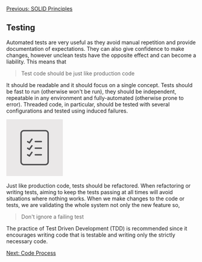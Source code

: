 [Previous: SOLID Principles](./solid.md)

## Testing

Automated tests are very useful as they avoid manual repetition and provide documentation of expectations. They can also give confidence to make changes, however unclean tests have the opposite effect and can become a liability. This means that

> Test code should be just like production code

It should be readable and it should focus on a single concept. Tests should be fast to run (otherwise won't be run), they should be independent, repeatable in any environment and fully-automated (otherwise prone to error). Threaded code, in particular, should be tested with several configurations and tested using induced failures.

![Testing](./images/tests.png)

Just like production code, tests should be refactored. When refactoring or writing tests, aiming to keep the tests passing at all times will avoid situations where nothing works. When we make changes to the code or tests, we are validating the whole system not only the new feature so,

> Don't ignore a failing test

The practice of Test Driven Development (TDD) is recommended since it encourages writing code that is testable and writing only the strictly necessary code.

[Next: Code Process](./process.md)
